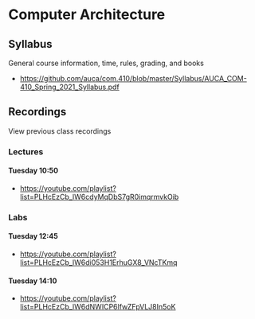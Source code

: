 Computer Architecture
=====================

## Syllabus

General course information, time, rules, grading, and books

* <https://github.com/auca/com.410/blob/master/Syllabus/AUCA_COM-410_Spring_2021_Syllabus.pdf>

## Recordings

View previous class recordings

### Lectures

#### Tuesday 10:50

* <https://youtube.com/playlist?list=PLHcEzCb_lW6cdyMqDbS7gR0imqrmvkOib>

### Labs

#### Tuesday 12:45

* <https://youtube.com/playlist?list=PLHcEzCb_lW6di053H1ErhuGX8_VNcTKmq>

#### Tuesday 14:10

* <https://youtube.com/playlist?list=PLHcEzCb_lW6dNWICP6lfwZFpVLJ8In5oK>
